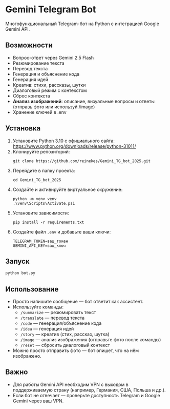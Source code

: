 # Gemini Telegram Bot

Многофункциональный Telegram-бот на Python с интеграцией Google Gemini API.

## Возможности
- Вопрос-ответ через Gemini 2.5 Flash
- Резюмирование текста
- Перевод текста
- Генерация и объяснение кода
- Генерация идей
- Креатив: стихи, рассказы, шутки
- Диалоговый режим с контекстом
- Сброс контекста
- **Анализ изображений**: описание, визуальные вопросы и ответы (отправь фото или используй /image)
- Хранение ключей в .env

## Установка

1. Установите Python 3.10 с официального сайта: https://www.python.org/downloads/release/python-31011/
2. Клонируйте репозиторий:
   ```
   git clone https://github.com/reinekes/Gemini_TG_bot_2025.git
   ```
3. Перейдите в папку проекта:
   ```
   cd Gemini_TG_bot_2025
   ```
4. Создайте и активируйте виртуальное окружение:
   ```
   python -m venv venv
   .\venv\Scripts\Activate.ps1
   ```
5. Установите зависимости:
   ```
   pip install -r requirements.txt
   ```
6. Создайте файл `.env` и добавьте ваши ключи:
   ```
   TELEGRAM_TOKEN=ваш_токен
   GEMINI_API_KEY=ваш_ключ
   ```

## Запуск

```bash
python bot.py
```

## Использование
- Просто напишите сообщение — бот ответит как ассистент.
- Используйте команды:
  - `/summarize` — резюмировать текст
  - `/translate` — перевод текста
  - `/code` — генерация/объяснение кода
  - `/idea` — генерация идей
  - `/story` — креатив (стих, рассказ, шутка)
  - `/image` — анализ изображения (отправьте фото после команды)
  - `/reset` — сбросить диалоговый контекст
- Можно просто отправить фото — бот опишет, что на нём изображено.

## Важно
- Для работы Gemini API необходим VPN с выходом в поддерживаемую страну (например, Германия, США, Польша и др.).
- Если бот не отвечает — проверьте доступность Telegram и Google Gemini через ваш VPN. 